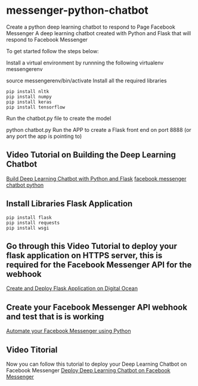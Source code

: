 # messenger-python-chatbot
Create a python deep learning chatbot to respond to Page Facebook Messenger
A deep learning chatbot created with Python and Flask that will respond to Facebook Messenger



To get started follow the steps below:

Install a virtual environment by runnning the following
virtualenv messengerenv


source messengerenv/bin/activate
Install all the required libraries
```
pip install nltk
pip install numpy
pip install keras
pip install tensorflow
```

Run the chatbot.py file to create the model

python chatbot.py
Run the APP to create a Flask front end on port 8888 (or any port the app is pointing to)



## Video Tutorial on Building the Deep Learning Chatbot
[Build Deep Learning Chatbot with Python and Flask](https://www.youtube.com/watch?v=8HifpykuTI4)
[facebook messenger chatbot python](https://www.youtube.com/watch?v=Rw6nh3Dfjl8)


## Install Libraries Flask Application
```
pip install flask
pip install requests
pip install wsgi
```


## Go through this Video Tutorial to deploy your flask application on HTTPS server, this is required for the Facebook Messenger API for the webhook
[Create and Deploy Flask Application on Digital Ocean](https://www.youtube.com/watch?v=RP8nhiiQnTc)



## Create your Facebook Messenger API webhook and test that is is working 
[Automate your Facebook Messenger using Python](https://www.youtube.com/watch?v=OL5fC7RpK4Y)


## Video Titorial
Now you can follow this tutorial to deploy your Deep Learning Chatbot on Facebook Messenger
[Deploy Deep Learning Chatbot on Facebook Messenger](https://www.youtube.com/watch?v=Rw6nh3Dfjl8)
